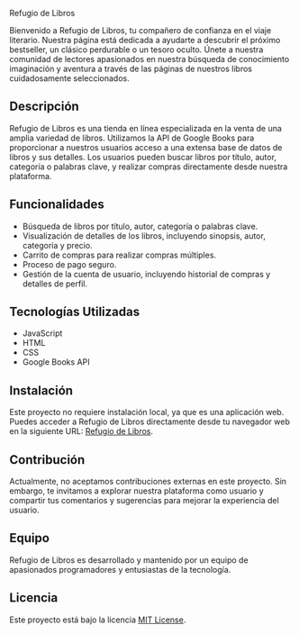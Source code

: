 Refugio de Libros

Bienvenido a Refugio de Libros, tu compañero de confianza en el viaje literario. 
Nuestra página está dedicada a ayudarte a descubrir el próximo bestseller, un clásico perdurable o un tesoro oculto. 
Únete a nuestra comunidad de lectores apasionados en nuestra búsqueda de conocimiento 
imaginación y aventura a través de las páginas de nuestros libros cuidadosamente seleccionados.

## Descripción

Refugio de Libros es una tienda en línea especializada en la venta de una amplia variedad de libros. 
Utilizamos la API de Google Books para proporcionar a nuestros usuarios acceso a una extensa base de datos de libros y sus detalles. 
Los usuarios pueden buscar libros por título, autor, categoría o palabras clave, y realizar compras directamente desde nuestra plataforma.

## Funcionalidades

- Búsqueda de libros por título, autor, categoría o palabras clave.
- Visualización de detalles de los libros, incluyendo sinopsis, autor, categoría y precio.
- Carrito de compras para realizar compras múltiples.
- Proceso de pago seguro.
- Gestión de la cuenta de usuario, incluyendo historial de compras y detalles de perfil.

## Tecnologías Utilizadas

- JavaScript
- HTML
- CSS
- Google Books API

## Instalación

Este proyecto no requiere instalación local, ya que es una aplicación web. 
Puedes acceder a Refugio de Libros directamente desde tu navegador web en la siguiente URL: [Refugio de Libros](https://codo-a-codo-java-grupo5.vercel.app/).

## Contribución

Actualmente, no aceptamos contribuciones externas en este proyecto. Sin embargo, te invitamos a explorar nuestra plataforma como usuario 
y compartir tus comentarios y sugerencias para mejorar la experiencia del usuario.

## Equipo

Refugio de Libros es desarrollado y mantenido por un equipo de apasionados programadores y entusiastas de la tecnología.

## Licencia

Este proyecto está bajo la licencia [MIT License](https://opensource.org/licenses/MIT).
